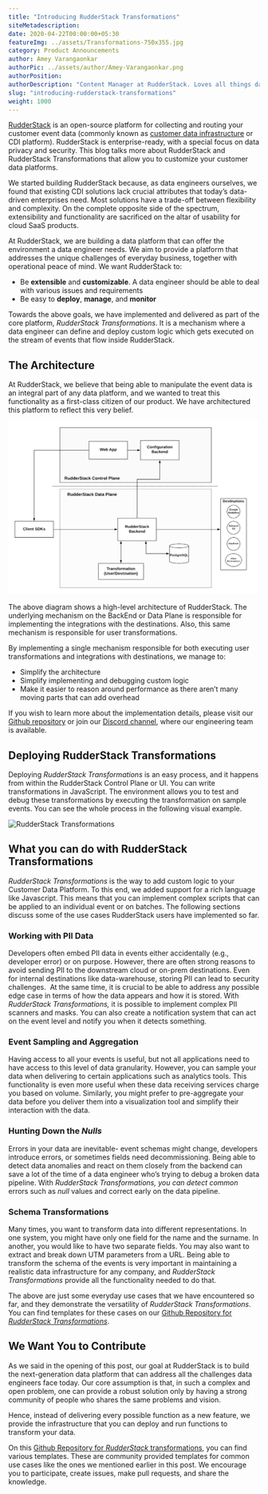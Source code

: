 ```yaml
---
title: "Introducing RudderStack Transformations"
siteMetadescription:
date: 2020-04-22T00:00:00+05:30
featureImg: ../assets/Transformations-750x355.jpg
category: Product Announcements
author: Amey Varangaonkar
authorPic: ../assets/author/Amey-Varangaonkar.png
authorPosition: 
authorDescription: "Content Manager at RudderStack. Loves all things data. Manchester United, music, and sci-fi fan, among other things."
slug: "introducing-rudderstack-transformations"
weight: 1000
---
```

[RudderStack](/) is an open-source platform for collecting and routing your customer event data (commonly known as [customer data infrastructure](https://rudderstack.com/blog/building-a-customer-data-platform-on-your-data-warehouse/) or CDI platform). RudderStack is enterprise-ready, with a special focus on data privacy and security. This blog talks more about RudderStack and RudderStack Transformations that allow you to customize your customer data platforms.  

We started building RudderStack because, as data engineers ourselves, we found that existing CDI solutions lack crucial attributes that today’s data-driven enterprises need. Most solutions have a trade-off between flexibility and complexity. On the complete opposite side of the spectrum, extensibility and functionality are sacrificed on the altar of usability for cloud SaaS products.  

At RudderStack, we are building a data platform that can offer the environment a data engineer needs. We aim to provide a platform that addresses the unique challenges of everyday business, together with operational peace of mind. We want RudderStack to:  

*   Be **extensible** and **customizable**. A data engineer should be able to deal with various issues and requirements
*   Be easy to **deploy**, **manage**, and **monitor**

Towards the above goals, we have implemented and delivered as part of the core platform, _RudderStack Transformations_. It is a mechanism where a data engineer can define and deploy custom logic which gets executed on the stream of events that flow inside RudderStack.  

The Architecture
----------------

At RudderStack, we believe that being able to manipulate the event data is an integral part of any data platform, and we wanted to treat this functionality as a first-class citizen of our product. We have architectured this platform to reflect this very belief.

![ RudderStack Architecture  ](../assets/markdown/3usLpgcLrjO5Qrxt.png)


The above diagram shows a high-level architecture of RudderStack. The underlying mechanism on the BackEnd or Data Plane is responsible for implementing the integrations with the destinations. Also, this same mechanism is responsible for user transformations.   

By implementing a single mechanism responsible for both executing user transformations and integrations with destinations, we manage to:

*   Simplify the architecture
*   Simplify implementing and debugging custom logic
*   Make it easier to reason around performance as there aren’t many moving parts that can add overhead

If you wish to learn more about the implementation details, please visit our [Github repository](https://github.com/rudderlabs/rudder-server) or join our [Discord channel](https://discordapp.com/invite/xNEdEGw), where our engineering team is available.  

Deploying RudderStack Transformations
-------------------------------------

Deploying _RudderStack Transformations_ is an easy process, and it happens from within the RudderStack Control Plane or UI. You can write transformations in JavaScript. The environment allows you to test and debug these transformations by executing the transformation on sample events. You can see the whole process in the following visual example.

![RudderStack Transformations](../assets/markdown/GNKGd2i989r86EoK.png)

What you can do with RudderStack Transformations
------------------------------------------------

_RudderStack Transformations_ is the way to add custom logic to your Customer Data Platform. To this end, we added support for a rich language like Javascript. This means that you can implement complex scripts that can be applied to an individual event or on batches. The following sections discuss some of the use cases RudderStack users have implemented so far.  

### Working with PII Data

Developers often embed PII data in events either accidentally (e.g., developer error) or on purpose. However, there are often strong reasons to avoid sending PII to the downstream cloud or on-prem destinations. Even for internal destinations like data-warehouse, storing PII can lead to security challenges.  At the same time, it is crucial to be able to address any possible edge case in terms of how the data appears and how it is stored. With _RudderStack Transformations,_ it is possible to implement complex PII scanners and masks. You can also create a notification system that can act on the event level and notify you when it detects something.  

### Event Sampling and Aggregation

Having access to all your events is useful, but not all applications need to have access to this level of data granularity. However, you can sample your data when delivering to certain applications such as analytics tools. This functionality is even more useful when these data receiving services charge you based on volume. Similarly, you might prefer to pre-aggregate your data before you deliver them into a visualization tool and simplify their interaction with the data.  

### Hunting Down the _Nulls_

Errors in your data are inevitable- event schemas might change, developers introduce errors, or sometimes fields need decommissioning. Being able to detect data anomalies and react on them closely from the backend can save a lot of the time of a data engineer who’s trying to debug a broken data pipeline. With _RudderStack Transformations, you can detect common_ errors such as _null_ values and correct early on the data pipeline.   

### Schema Transformations

Many times, you want to transform data into different representations. In one system, you might have only one field for the name and the surname. In another, you would like to have two separate fields. You may also want to extract and break down UTM parameters from a URL. Being able to transform the schema of the events is very important in maintaining a realistic data infrastructure for any company, and _RudderStack Transformations_ provide all the functionality needed to do that.  

The above are just some everyday use cases that we have encountered so far, and they demonstrate the versatility of _RudderStack Transformations_. You can find templates for these cases on our [Github Repository for _RudderStack Transformations_](https://github.com/rudderlabs/sample-user-transformers).  

We Want You to Contribute
-------------------------

As we said in the opening of this post, our goal at RudderStack is to build the next-generation data platform that can address all the challenges data engineers face today. Our core assumption is that, in such a complex and open problem, one can provide a robust solution only by having a strong community of people who shares the same problems and vision.  

Hence, instead of delivering every possible function as a new feature, we provide the infrastructure that you can deploy and run functions to transform your data.   

On this [Github Repository for _RudderStack_ transformations](https://github.com/rudderlabs/sample-user-transformers), you can find various templates. These are community provided templates for common use cases like the ones we mentioned earlier in this post. We encourage you to participate, create issues, make pull requests, and share the knowledge.